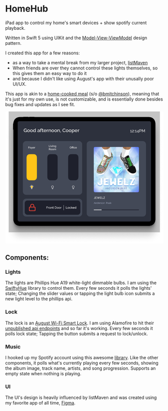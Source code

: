 # HomeHub
iPad app to control my home's smart devices + show spotify current playback.

Written in Swift 5 using UIKit and the [Model-View-ViewModel](https://en.wikipedia.org/wiki/Model%E2%80%93view%E2%80%93viewmodel) design pattern.

I created this app for a few reasons:
- as a way to take a mental break from my larger project, [listMaven](https://apps.apple.com/us/app/listmaven/id1528191547)
- When friends are over they cannot control these lights themselves, so this gives them an easy way to do it
- and because I didn't like using August's app with their unusally poor UI/UX.

This app is akin to a [home-cooked meal](https://www.robinsloan.com/notes/home-cooked-app/) (s/o [@bmitchinson](https://github.com/bmitchinson)), meaning that it's just for my own use, is not customizable, and is essentially done besides bug fixes and updates as I see fit.

![app screenshots](./resources/appScreenshots/screenshot.png)

## Components:

### Lights

The lights are Phillips Hue A19 white-light dimmable bulbs. I am using the [SwiftyHue](https://github.com/Spriter/SwiftyHue) library to control them. Every few seconds it polls the lights' state; Changing the slider values or tapping the light bulb icon submits a new light level to the phillips api.

### Lock

The lock is an [August Wi-Fi Smart Lock](https://august.com/products/august-wifi-smart-lock). I am using Alamofire to hit their [unpublished api endpoints](https://nolanbrown.medium.com/august-lock-rest-apis-the-basics-7ec7f31e7874) and so far it's working. Every few seconds it polls lock state; Tapping the button submits a request to lock/unlock.

### Music

I hooked up my Spotify account using this awesome [library](https://github.com/Peter-Schorn/SpotifyAPI). Like the other components, it polls what's currently playing every few seconds, showing the album image, track name, artists, and song progression. Supports an empty state when nothing is playing.

### UI

The UI's design is heavily influenced by listMaven and was created using my favorite app of all time, [Figma](https://www.figma.com).
